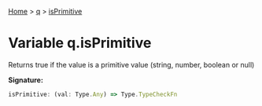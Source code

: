 [Home](../../../index.md) &gt; [q](../../q.md) &gt; [isPrimitive](./isprimitive.md)

# Variable q.isPrimitive

Returns true if the value is a primitive value (string, number, boolean or null)

<b>Signature:</b>

```typescript
isPrimitive: (val: Type.Any) => Type.TypeCheckFn
```
